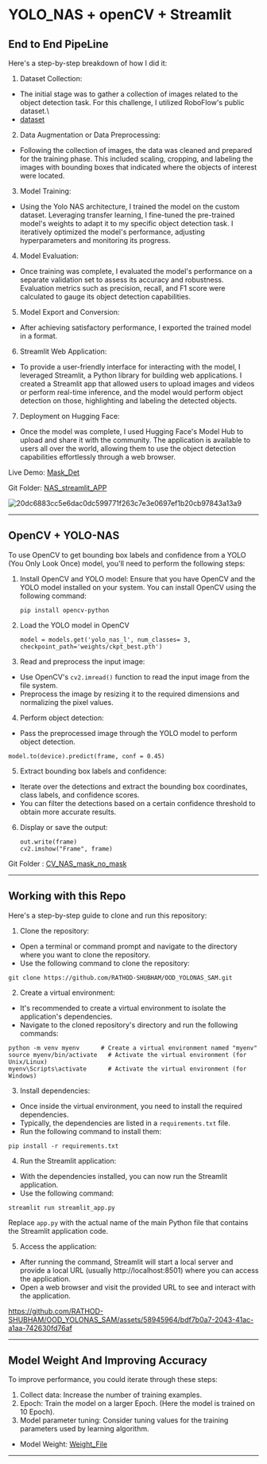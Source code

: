 # YOLO_NAS + openCV + Streamlit

## End to End PipeLine

Here's a step-by-step breakdown of how I did it:

1.	Dataset Collection: 
  - The initial stage was to gather a collection of images related to the object detection task. For this challenge, I utilized RoboFlow's public dataset.\
  - [dataset](https://universe.roboflow.com/xml-to-yolo-sqqvs/face-masks-old-data)

2. Data Augmentation or Data Preprocessing: 
  - Following the collection of images, the data was cleaned and prepared for the training phase. This included scaling, cropping, and labeling the images with bounding boxes that indicated where the objects of interest were located.

3. Model Training: 
  - Using the Yolo NAS architecture, I trained the model on the custom dataset. Leveraging transfer learning, I fine-tuned the pre-trained model's weights to adapt it to my specific object detection task. I iteratively optimized the model's performance, adjusting hyperparameters and monitoring its progress.

4. Model Evaluation: 
  - Once training was complete, I evaluated the model's performance on a separate validation set to assess its accuracy and robustness. Evaluation metrics such as precision, recall, and F1 score were calculated to gauge its object detection capabilities.

5. Model Export and Conversion: 
  - After achieving satisfactory performance, I exported the trained model in a format.

6. Streamlit Web Application: 
  - To provide a user-friendly interface for interacting with the model, I leveraged Streamlit, a Python library for building web applications. I created a Streamlit app that allowed users to upload images and videos or perform real-time inference, and the model would perform object detection on those, highlighting and labeling the detected objects.

7. Deployment on Hugging Face: 
  - Once the model was complete, I used Hugging Face's Model Hub to upload and share it with the community. The application is available to users all over the world, allowing them to use the object detection capabilities effortlessly through a web browser.


Live Demo: [Mask_Det](https://huggingface.co/spaces/Rathsam/FaceMaskDetection_YOLONAS)

Git Folder: [NAS_streamlit_APP](https://github.com/RATHOD-SHUBHAM/OOD_YOLONAS_SAM/tree/master/NAS_MASK/NAS_streamlit_APP)

![20dc6883cc5e6dac0dc599771f263c7e3e0697ef1b20cb97843a13a9](https://github.com/RATHOD-SHUBHAM/OOD_YOLONAS_SAM/assets/58945964/d3611399-bbd9-43c2-9a2a-767622576604)

---

## OpenCV + YOLO-NAS

To use OpenCV to get bounding box labels and confidence from a YOLO (You Only Look Once) model, you'll need to perform the following steps:

1. Install OpenCV and YOLO model: Ensure that you have OpenCV and the YOLO model installed on your system. You can install OpenCV using the following command:

   ```
   pip install opencv-python
   ```


2. Load the YOLO model in OpenCV
    ```
    model = models.get('yolo_nas_l', num_classes= 3, checkpoint_path='weights/ckpt_best.pth')
    ```

3. Read and preprocess the input image: 
  - Use OpenCV's `cv2.imread()` function to read the input image from the file system. 
  - Preprocess the image by resizing it to the required dimensions and normalizing the pixel values. 

4. Perform object detection: 
  - Pass the preprocessed image through the YOLO model to perform object detection. 
  ```
  model.to(device).predict(frame, conf = 0.45)
  ```

5. Extract bounding box labels and confidence: 
  - Iterate over the detections and extract the bounding box coordinates, class labels, and confidence scores. 
  - You can filter the detections based on a certain confidence threshold to obtain more accurate results.

6. Display or save the output:
    ```
    out.write(frame)
    cv2.imshow("Frame", frame)
    ```
 
Git Folder : [CV_NAS_mask_no_mask](https://github.com/RATHOD-SHUBHAM/OOD_YOLONAS_SAM/tree/master/NAS_MASK/CV_NAS_mask_no_mask)

---

## Working with this Repo

Here's a step-by-step guide to clone and run this repository:


1. Clone the repository: 
  - Open a terminal or command prompt and navigate to the directory where you want to clone the repository. 
  - Use the following command to clone the repository:
   ```
   git clone https://github.com/RATHOD-SHUBHAM/OOD_YOLONAS_SAM.git
   ```

2. Create a virtual environment: 
  - It's recommended to create a virtual environment to isolate the application's dependencies. 
  - Navigate to the cloned repository's directory and run the following commands:

   ```
   python -m venv myenv      # Create a virtual environment named "myenv"
   source myenv/bin/activate   # Activate the virtual environment (for Unix/Linux)
   myenv\Scripts\activate      # Activate the virtual environment (for Windows)
   ```

3. Install dependencies: 
  - Once inside the virtual environment, you need to install the required dependencies. 
  - Typically, the dependencies are listed in a `requirements.txt` file. 
  - Run the following command to install them:

   ```
   pip install -r requirements.txt
   ```

4. Run the Streamlit application: 
  - With the dependencies installed, you can now run the Streamlit application. 
  - Use the following command:

   ```
   streamlit run streamlit_app.py
   ```

   Replace `app.py` with the actual name of the main Python file that contains the Streamlit application code.

5. Access the application: 
  - After running the command, Streamlit will start a local server and provide a local URL (usually http://localhost:8501) where you can access the application. 
  - Open a web browser and visit the provided URL to see and interact with the application.


https://github.com/RATHOD-SHUBHAM/OOD_YOLONAS_SAM/assets/58945964/bdf7b0a7-2043-41ac-a1aa-742630fd76af

---

## Model Weight And Improving Accuracy

To improve performance, you could iterate through these steps:

1. Collect data: Increase the number of training examples.
2. Epoch: Train the model on a larger Epoch. (Here the model is trained on 10 Epoch).
3. Model parameter tuning: Consider tuning values for the training parameters used by  learning algorithm.

- Model Weight: [Weight_File](https://drive.google.com/drive/u/5/folders/16qYHDYxRE1HQSLfydgtEXHbxrCOUhjoX)
---
